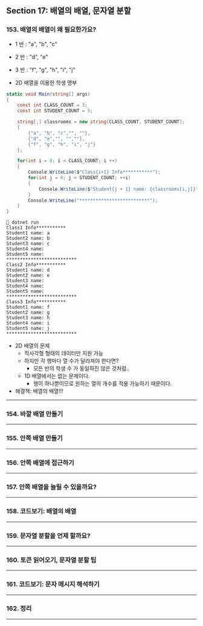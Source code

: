 ## Section 17: 배열의 배열, 문자열 분할

### 153. 배열의 배열이 왜 필요한가요?

- 1 반 : "a", "b", "c"
- 2 반 : "d", "e"
- 3 반 : "f", "g", "h", "i", "j"

- 2D 배열을 이용한 학생 명부
```cs
static void Main(string[] args)
{
    const int CLASS_COUNT = 3;
    const int STUDENT_COUNT = 5;

    string[,] classrooms = new string[CLASS_COUNT, STUDENT_COUNT];
    {
        {"a", "b", "c","", ""},
        {"d", "e","", "",""},
        {"f", "g", "h", "i", "j"}
    };

    for(int i = 0; i < CLASS_COUNT; i ++)
    {
        Console.WriteLine($"Class{i+1} Info***********");
        for(int j = 0; j < STUDENT_COUNT; ++i)
        {
            Console.WriteLine($"Student{j + 1} name: {classrooms[i,j]}");
        }
        Console.WriteLine("**************************");
    }
}
```
```shell
 dotnet run
Class1 Info***********
Student1 name: a
Student2 name: b
Student3 name: c
Student4 name: 
Student5 name: 
**************************
Class2 Info***********
Student1 name: d
Student2 name: e
Student3 name: 
Student4 name: 
Student5 name: 
**************************
Class3 Info***********
Student1 name: f
Student2 name: g
Student3 name: h
Student4 name: i
Student5 name: j
**************************
```
- 2D 배열의 문제
    - 직사각형 형태의 데이터만 지원 가능
    - 하지만 각 행마다 열 수가 달라져야 한다면?
        - 모든 반의 학생 수 가 동일하진 않은 것처럼..
    - 1D 배열에서는 없는 문제이다.
        - 행이 하나뿐이므로 원하는 열의 개수를 적용 가능하기 때문이다.
- 해결책: 배열의 배열!!!
---
### 154. 바깥 배열 만들기

---
### 155. 안쪽 배열 만들기

---
### 156. 안쪽 배열에 접근하기

---
### 157. 안쪽 배열을 늘릴 수 있을까요?

---
### 158. 코드보기: 배열의 배열

---
### 159. 문자열 분할을 언제 할까요?

---
### 160. 토큰 읽어오기, 문자열 분할 팁

---
### 161. 코드보기: 문자 메시지 해석하기

---
### 162. 정리

---

